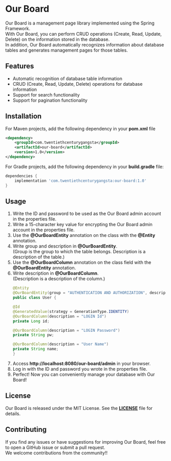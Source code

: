 # Our Board
Our Board is a management page library implemented using the Spring Framework.   
With Our Board, you can perform CRUD operations (Create, Read, Update, Delete) on the information stored in the database.   
In addition, Our Board automatically recognizes information about database tables and generates management pages for those tables.

## Features
- Automatic recognition of database table information
- CRUD (Create, Read, Update, Delete) operations for database information
- Support for search functionality
- Support for pagination functionality

## Installation
For Maven projects, add the following dependency in your **pom.xml** file
```xml
<dependency>
    <groupId>com.twentiethcenturygangsta</groupId>
    <artifactId>our-board</artifactId>
    <version>1.0</version>
</dependency>
```
For Gradle projects, add the following dependency in your **build.gradle** file:
```groovy
dependencies {
    implementation 'com.twentiethcenturygangsta:our-board:1.0'
}
```

## Usage
1. Write the ID and password to be used as the Our Board admin account in the properties file.
2. Write a 15-character key value for encrypting the Our Board admin account in the properties file.
3. Use the **@OurBoardEntity** annotation on the class with the **@Entity** annotation.
4. Write group and description in **@OurBoardEntity**.   
   (Group is the group to which the table belongs. Description is a description of the table.)
5. Use the **@OurBoardColumn** annotation on the class field with the **@OurBoardEntity** annotation.
6. Write description in **@OurBoardColumn**.   
   (Description is a description of the column.)
   ```java
   @Entity
   @OurBoardEntity(group = "AUTHENTICATION AND AUTHORIZATION", description = "Admin Account")
   public class User {
   
   @Id
   @GeneratedValue(strategy = GenerationType.IDENTITY)
   @OurBoardColumn(description = "LOGIN Id")
   private Long id;
   
   @OurBoardColumn(description = "LOGIN Password")
   private String pw;
   
   @OurBoardColumn(description = "User Name")
   private String name;
   }
   ``` 
7. Access **http://localhost:8080/our-board/admin** in your browser.
8. Log in with the ID and password you wrote in the properties file.
9. Perfect! Now you can conveniently manage your database with Our Board!

## License
Our Board is released under the MIT License. See the **[LICENSE][licenseLink]** file for details.

## Contributing
If you find any issues or have suggestions for improving Our Board, feel free to open a GitHub issue or submit a pull request.   
We welcome contributions from the community!!


[licenseLink]: LICENSE.md